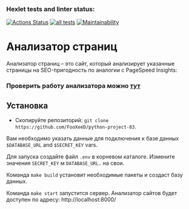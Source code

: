 ### Hexlet tests and linter status:
[![Actions Status](https://github.com/FooXeeD/python-project-83/actions/workflows/hexlet-check.yml/badge.svg)](https://github.com/FooXeeD/python-project-83/actions)
[![all tests](https://github.com/Barzabel/python-project-83/workflows/all_tests/badge.svg)](https://github.com/FooXeed/python-project-83/actions)
[![Maintainability](https://api.codeclimate.com/v1/badges/8d93f5f8033ec513a8fd/maintainability)](https://codeclimate.com/github/FooXeeD/python-project-83/maintainability)

# Анализатор страниц

Анализатор страниц – это сайт, который анализирует указанные страницы на SEO-пригодность по аналогии с PageSpeed Insights:

### Проверить работу анализатора можно [тут](https://python-project-83-xakg.onrender.com/)

## Установка
* Скопируйте репозиторий: 
```git clone https://github.com/FooXeeD/python-project-83```.

Вам необходимо указать данные для подключения к базе данных `$DATABASE_URL` and `$SECRET_KEY` vars.

Для запуска создайте файл `.env` в корневом каталоге. 
Измените значения `SECRET_KEY` м `DATABASE_URL.` на свои.

Команда ```make build``` установит необходимые пакеты и создаст базу данных.

Команда ```make start``` запуститcя сервер. Анализатор сайтов будет доступен по адресу: http://localhost:8000/